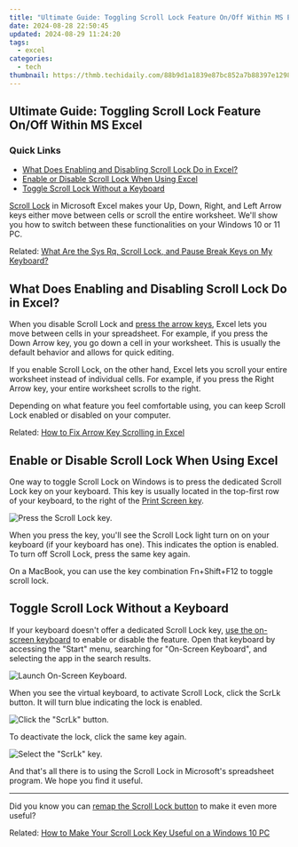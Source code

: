 ```yaml
---
title: "Ultimate Guide: Toggling Scroll Lock Feature On/Off Within MS Excel"
date: 2024-08-28 22:50:45
updated: 2024-08-29 11:24:20
tags:
  - excel
categories:
  - tech
thumbnail: https://thmb.techidaily.com/88b9d1a1839e87bc852a7b88397e12987972348fa38a161adde19f109b06aa2c.jpg
---
```


## Ultimate Guide: Toggling Scroll Lock Feature On/Off Within MS Excel

### Quick Links

* [What Does Enabling and Disabling Scroll Lock Do in Excel?](https://extra-information.techidaily.com/acquiring-visuals-strategies-for-no-cost-picture-videos-for-2024/)
* [Enable or Disable Scroll Lock When Using Excel](https://tech-recovery.techidaily.com/sneak-peek-at-samsungs-upcoming-galaxy-z-flip-evolution-pricing-release-info-and-specs-revealed-in-rumors/)
* [Toggle Scroll Lock Without a Keyboard](https://apple-account.techidaily.com/how-to-create-an-apple-developer-account-from-apple-iphone-7-by-drfone-ios/)

[Scroll Lock](https://tech-haven.techidaily.com/revolutionize-your-social-presence-write-stellar-posts-with-chatgpts-help/) in Microsoft Excel makes your Up, Down, Right, and Left Arrow keys either move between cells or scroll the entire worksheet. We'll show you how to switch between these functionalities on your Windows 10 or 11 PC.

Related: [What Are the Sys Rq, Scroll Lock, and Pause Break Keys on My Keyboard?](https://tech-haven.techidaily.com/revolutionize-your-social-presence-write-stellar-posts-with-chatgpts-help/) 

##  What Does Enabling and Disabling Scroll Lock Do in Excel?

 When you disable Scroll Lock and [press the arrow keys](https://youtube-data.techidaily.com/024-approved-finding-your-voice-on-youtube-a-guide-to-selective-audiences/), Excel lets you move between cells in your spreadsheet. For example, if you press the Down Arrow key, you go down a cell in your worksheet. This is usually the default behavior and allows for quick editing.

 If you enable Scroll Lock, on the other hand, Excel lets you scroll your entire worksheet instead of individual cells. For example, if you press the Right Arrow key, your entire worksheet scrolls to the right.

 Depending on what feature you feel comfortable using, you can keep Scroll Lock enabled or disabled on your computer.

Related: [How to Fix Arrow Key Scrolling in Excel](https://youtube-data.techidaily.com/024-approved-finding-your-voice-on-youtube-a-guide-to-selective-audiences/) 

##  Enable or Disable Scroll Lock When Using Excel

 One way to toggle Scroll Lock on Windows is to press the dedicated Scroll Lock key on your keyboard. This key is usually located in the top-first row of your keyboard, to the right of the [Print Screen key](https://instagram-clips.techidaily.com/2024-approved-unveiling-techniques-for-more-extended-instagram-video-posts/).

![Press the Scroll Lock key.](https://static1.howtogeekimages.com/wordpress/wp-content/uploads/2022/07/1-scroll-lock-key-on-keyboard.jpg) 

 When you press the key, you'll see the Scroll Lock light turn on on your keyboard (if your keyboard has one). This indicates the option is enabled. To turn off Scroll Lock, press the same key again.

 On a MacBook, you can use the key combination Fn+Shift+F12 to toggle scroll lock.

##  Toggle Scroll Lock Without a Keyboard

 If your keyboard doesn't offer a dedicated Scroll Lock key, [use the on-screen keyboard](https://screen-capture.techidaily.com/updated-2024-approved-how-to-record-your-desktop-screen-on-windows-for-free-3-methods/) to enable or disable the feature. Open that keyboard by accessing the "Start" menu, searching for "On-Screen Keyboard", and selecting the app in the search results.

![Launch On-Screen Keyboard.](https://static1.howtogeekimages.com/wordpress/wp-content/uploads/2022/07/2-launch-on-screen-keyboard.png) 

 When you see the virtual keyboard, to activate Scroll Lock, click the ScrLk button. It will turn blue indicating the lock is enabled.

![Click the "ScrLk" button.](https://static1.howtogeekimages.com/wordpress/wp-content/uploads/2022/07/3-enable-scroll-lock.png) 

 To deactivate the lock, click the same key again.

![Select the "ScrLk" key.](https://static1.howtogeekimages.com/wordpress/wp-content/uploads/2022/07/4-disable-scroll-lock.png) 

 And that's all there is to using the Scroll Lock in Microsoft's spreadsheet program. We hope you find it useful.

---

 Did you know you can [remap the Scroll Lock button](https://vimeo-videos.techidaily.com/updated-in-2024-cutting-edge-content-creation-mastering-live-recording-tools/) to make it even more useful?

Related: [How to Make Your Scroll Lock Key Useful on a Windows 10 PC](https://vimeo-videos.techidaily.com/updated-in-2024-cutting-edge-content-creation-mastering-live-recording-tools/)

<ins class="adsbygoogle"
     style="display:block"
     data-ad-format="autorelaxed"
     data-ad-client="ca-pub-7571918770474297"
     data-ad-slot="1223367746"></ins>



<ins class="adsbygoogle"
     style="display:block"
     data-ad-client="ca-pub-7571918770474297"
     data-ad-slot="8358498916"
     data-ad-format="auto"
     data-full-width-responsive="true"></ins>
